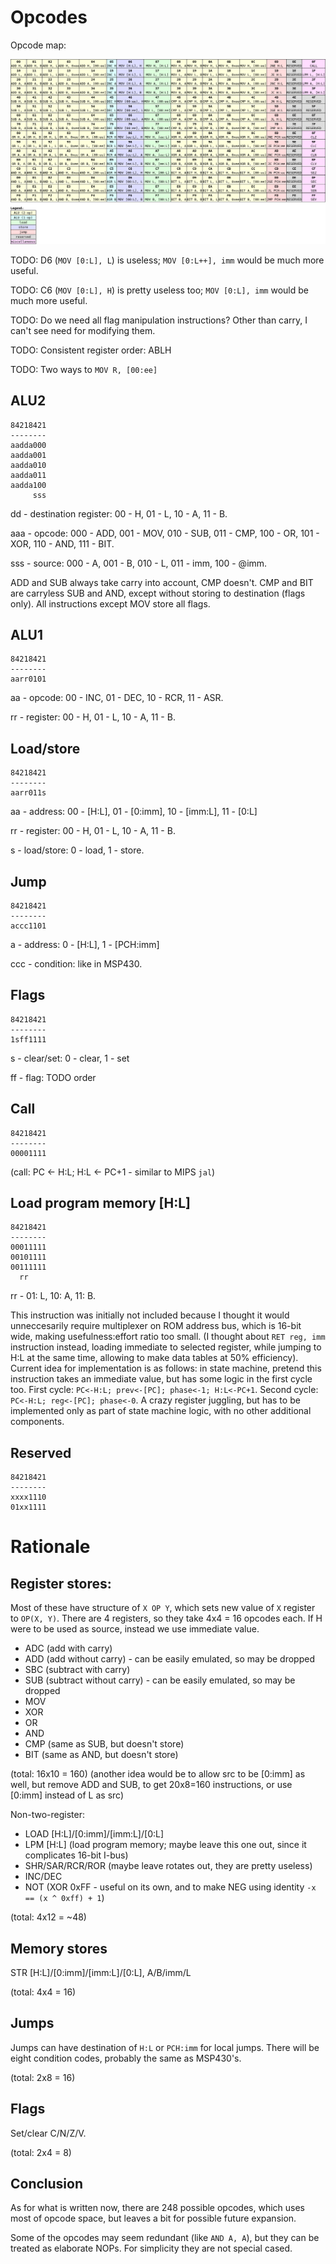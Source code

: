 # Opcodes

Opcode map:

![map](images/opcode_map.png?raw=true)

TODO: D6 (`MOV [0:L], L`) is useless; `MOV [0:L++], imm` would be much more useful.

TODO: C6 (`MOV [0:L], H`) is pretty useless too; `MOV [0:L], imm` would be much more useful.

TODO: Do we need all flag manipulation instructions? Other than carry, I can't see need for modifying them.

TODO: Consistent register order: ABLH

TODO: Two ways to `MOV R, [00:ee]`

## ALU2

```
84218421
--------
aadda000
aadda001
aadda010
aadda011
aadda100
     sss
```

dd - destination register: 00 - H, 01 - L, 10 - A, 11 - B.

aaa - opcode: 000 - ADD, 001 - MOV, 010 - SUB, 011 - CMP, 100 - OR, 101 - XOR, 110 - AND, 111 - BIT.

sss - source: 000 - A, 001 - B, 010 - L, 011 - imm, 100 - @imm.

ADD and SUB always take carry into account, CMP doesn't. CMP and BIT are carryless SUB and AND, except
without storing to destination (flags only). All instructions except MOV store all flags.

## ALU1

```
84218421
--------
aarr0101
```

aa - opcode: 00 - INC, 01 - DEC, 10 - RCR, 11 - ASR.

rr - register: 00 - H, 01 - L, 10 - A, 11 - B.

## Load/store

```
84218421
--------
aarr011s
```

aa - address: 00 - [H:L], 01 - [0:imm], 10 - [imm:L], 11 - [0:L]

rr - register: 00 - H, 01 - L, 10 - A, 11 - B.

s - load/store: 0 - load, 1 - store.

## Jump

```
84218421
--------
accc1101
```

a - address: 0 - [H:L], 1 - [PCH:imm]

ccc - condition: like in MSP430.

## Flags

```
84218421
--------
1sff1111
```

s - clear/set: 0 - clear, 1 - set

ff - flag: TODO order

## Call

```
84218421
--------
00001111
```

(call: PC <- H:L; H:L <- PC+1 - similar to MIPS `jal`)

## Load program memory [H:L]

```
84218421
--------
00011111
00101111
00111111
  rr
```

rr - 01: L, 10: A, 11: B.

This instruction was initially not included because I thought it would unneccesarily require
multiplexer on ROM address bus, which is 16-bit wide, making usefulness:effort ratio too small.
(I thought about `RET reg, imm` instruction instead, loading immediate to selected register, while
jumping to H:L at the same time, allowing to make data tables at 50% efficiency). Current idea for
implementation is as follows: in state machine, pretend this instruction takes an immediate value,
but has some logic in the first cycle too. First cycle: `PC<-H:L; prev<-[PC]; phase<-1; H:L<-PC+1`.
Second cycle: `PC<-H:L; reg<-[PC]; phase<-0`. A crazy register juggling, but has to be implemented
only as part of state machine logic, with no other additional components.

## Reserved

```
84218421
--------
xxxx1110
01xx1111
```

# Rationale

## Register stores:

Most of these have structure of `X OP Y`, which sets new value of `X` register to `OP(X, Y)`.
There are 4 registers, so they take 4x4 = 16 opcodes each. If H were to be used as source,
instead we use immediate value.
- ADC (add with carry)
- ADD (add without carry) - can be easily emulated, so may be dropped
- SBC (subtract with carry)
- SUB (subtract without carry) - can be easily emulated, so may be dropped
- MOV
- XOR
- OR
- AND
- CMP (same as SUB, but doesn't store)
- BIT (same as AND, but doesn't store)

(total: 16x10 = 160)
(another idea would be to allow src to be [0:imm] as well, but remove ADD and SUB, to get 20x8=160
instructions, or use [0:imm] instead of L as src)

Non-two-register:
- LOAD [H:L]/[0:imm]/[imm:L]/[0:L]
- LPM [H:L] (load program memory; maybe leave this one out, since it complicates 16-bit I-bus)
- SHR/SAR/RCR/ROR (maybe leave rotates out, they are pretty useless)
- INC/DEC
- NOT (XOR 0xFF - useful on its own, and to make NEG using identity `-x == (x ^ 0xff) + 1`)

(total: 4x12 = ~48)

## Memory stores

STR [H:L]/[0:imm]/[imm:L]/[0:L], A/B/imm/L

(total: 4x4 = 16)

## Jumps

Jumps can have destination of `H:L` or `PCH:imm` for local jumps. There will be eight condition
codes, probably the same as MSP430's.

(total: 2x8 = 16)

## Flags

Set/clear C/N/Z/V.

(total: 2x4 = 8)

## Conclusion

As for what is written now, there are 248 possible opcodes, which uses most of opcode space, but
leaves a bit for possible future expansion.

Some of the opcodes may seem redundant (like `AND A, A`), but they can be treated as elaborate NOPs.
For simplicity they are not special cased.
